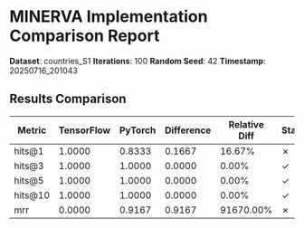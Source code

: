# MINERVA Implementation Comparison Report

**Dataset**: countries_S1
**Iterations**: 100
**Random Seed**: 42
**Timestamp**: 20250716_201043
## Results Comparison

| Metric | TensorFlow | PyTorch | Difference | Relative Diff | Status |
|--------|------------|---------|------------|---------------|--------|
| hits@1 | 1.0000 | 0.8333 | 0.1667 | 16.67% | ✗ |
| hits@3 | 1.0000 | 1.0000 | 0.0000 | 0.00% | ✓ |
| hits@5 | 1.0000 | 1.0000 | 0.0000 | 0.00% | ✓ |
| hits@10 | 1.0000 | 1.0000 | 0.0000 | 0.00% | ✓ |
| mrr | 0.0000 | 0.9167 | 0.9167 | 91670.00% | ✗ |
